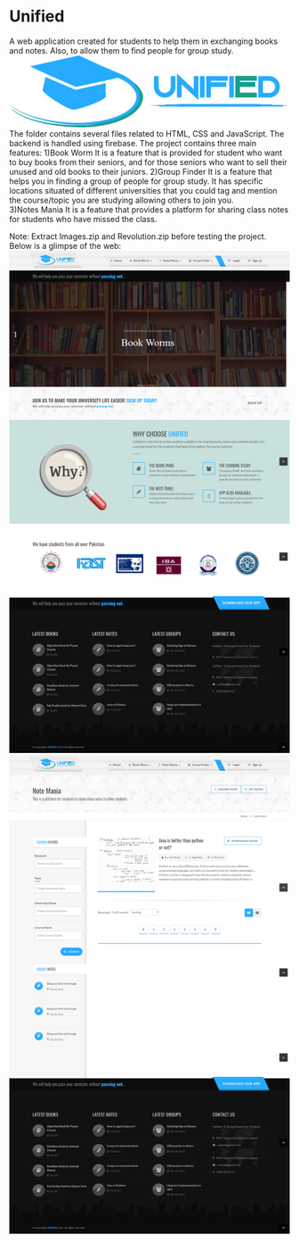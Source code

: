 # Unified
A web application created for students to help them in exchanging books and notes. Also, to allow them to find people for group study.
![Screenshot](logo.png)
The folder contains several files related to HTML, CSS and JavaScript.
The backend is handled using firebase.
The project contains three main features:
1)Book Worm
It is a feature that is provided for student who want to buy books from their seniors, and for those seniors who want to sell their unused and old books to their juniors.
2)Group Finder
It is a feature that helps you in finding a group of people for group study. It has specific locations 	situated of different universities that you could tag and mention the course/topic you are 		studying allowing others to join you.   
3)Notes Mania
It is a feature that provides a platform for sharing class notes for students who have missed the 	class.

Note: Extract Images.zip and Revolution.zip before testing the project.
Below is a glimpse of the web:
![Screenshot](1.png)
![Screenshot](2.png)
